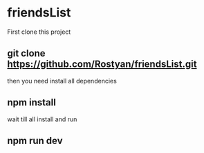 # friendsList

First clone this project

## git clone https://github.com/Rostyan/friendsList.git

then you need install all dependencies

## npm install

wait till all install and run 

## npm run dev